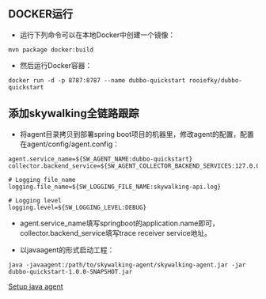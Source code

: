 ## DOCKER运行
- 运行下列命令可以在本地Docker中创建一个镜像：
```shell script
mvn package docker:build
```
- 然后运行Docker容器：
```shell script
docker run -d -p 8787:8787 --name dubbo-quickstart rooiefky/dubbo-quickstart
```

## 添加skywalking全链路跟踪
- 将agent目录拷贝到部署spring boot项目的机器里，修改agent的配置，配置在agent/config/agent.config：
```properties
agent.service_name=${SW_AGENT_NAME:dubbo-quickstart}
collector.backend_service=${SW_AGENT_COLLECTOR_BACKEND_SERVICES:127.0.0.1:11800}

# Logging file_name
logging.file_name=${SW_LOGGING_FILE_NAME:skywalking-api.log}

# Logging level
logging.level=${SW_LOGGING_LEVEL:DEBUG}
```
- agent.service_name填写springboot的application.name即可，collector.backend_service填写trace receiver service地址。

- 以javaagent的形式启动工程：
```shell script
java -javaagent:/path/to/skywalking-agent/skywalking-agent.jar -jar dubbo-quickstart-1.0.0-SNAPSHOT.jar
```
[Setup java agent](https://github.com/apache/skywalking/blob/v8.2.0/docs/en/setup/service-agent/java-agent/README.md)